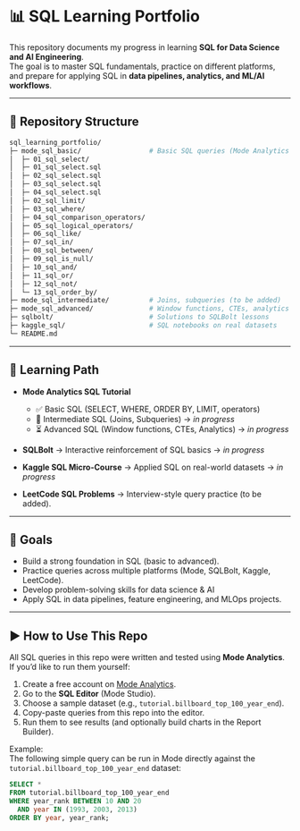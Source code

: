 # 📊 SQL Learning Portfolio

This repository documents my progress in learning **SQL for Data Science and AI Engineering**.  
The goal is to master SQL fundamentals, practice on different platforms, and prepare for applying SQL in **data pipelines, analytics, and ML/AI workflows**.

---

## 📂 Repository Structure
```bash
sql_learning_portfolio/
├─ mode_sql_basic/                 # Basic SQL queries (Mode Analytics tutorial)
│  ├─ 01_sql_select/
│  ├─ 01_sql_select.sql
│  ├─ 02_sql_select.sql
│  ├─ 03_sql_select.sql
│  ├─ 04_sql_select.sql
│  ├─ 02_sql_limit/
│  ├─ 03_sql_where/
│  ├─ 04_sql_comparison_operators/
│  ├─ 05_sql_logical_operators/
│  ├─ 06_sql_like/
│  ├─ 07_sql_in/
│  ├─ 08_sql_between/
│  ├─ 09_sql_is_null/
│  ├─ 10_sql_and/
│  ├─ 11_sql_or/
│  ├─ 12_sql_not/
│  └─ 13_sql_order_by/
├─ mode_sql_intermediate/          # Joins, subqueries (to be added)
├─ mode_sql_advanced/              # Window functions, CTEs, analytics
├─ sqlbolt/                        # Solutions to SQLBolt lessons
├─ kaggle_sql/                     # SQL notebooks on real datasets
└─ README.md
```

---

## 🚀 Learning Path

- **Mode Analytics SQL Tutorial**
  - ✅ Basic SQL (SELECT, WHERE, ORDER BY, LIMIT, operators)
  - 🔄 Intermediate SQL (Joins, Subqueries) → *in progress*
  - ⏳ Advanced SQL (Window functions, CTEs, Analytics) → *in progress*

- **SQLBolt** → Interactive reinforcement of SQL basics → *in progress*
- **Kaggle SQL Micro-Course** → Applied SQL on real-world datasets → *in progress* 
- **LeetCode SQL Problems** → Interview-style query practice (to be added).  

---

## 🎯 Goals

- Build a strong foundation in SQL (basic to advanced).
- Practice queries across multiple platforms (Mode, SQLBolt, Kaggle, LeetCode).
- Develop problem-solving skills for data science & AI 
- Apply SQL in data pipelines, feature engineering, and MLOps projects.

---

## ▶️ How to Use This Repo

All SQL queries in this repo were written and tested using **Mode Analytics**.  
If you’d like to run them yourself:

1. Create a free account on [Mode Analytics](https://mode.com/).
2. Go to the **SQL Editor** (Mode Studio).
3. Choose a sample dataset (e.g., `tutorial.billboard_top_100_year_end`).
4. Copy-paste queries from this repo into the editor.
5. Run them to see results (and optionally build charts in the Report Builder).

Example:  
The following simple query can be run in Mode directly against the `tutorial.billboard_top_100_year_end` dataset:

```sql
SELECT *
FROM tutorial.billboard_top_100_year_end
WHERE year_rank BETWEEN 10 AND 20
  AND year IN (1993, 2003, 2013)
ORDER BY year, year_rank;




